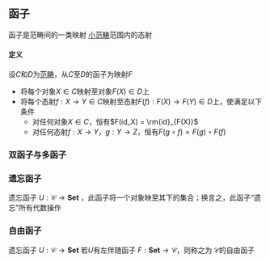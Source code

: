 ## 函子

函子是范畴间的一类映射
[小范畴][Small_category]范围内的态射

#### 定义

设$C$和$D$为[范畴][Category]，从$C$至$D$的函子为映射$F$
+ 将每个对象$X \in C$映射至对象$F(X) \in D$上
+ 将每个态射$f : X \to Y \in C$映射至态射$F(f) : F(X) \to F(Y) \in D$上，使满足以下条件
    + 对任何对象$X \in C$，恒有$F(id_X) = \rm{id}_{F(X)}$
    + 对任何态射$f : X \to Y$，$g : Y \to Z$，恒有$F(g \circ f) = F(g) \circ F(f)$

### 双函子与多函子

### 遗忘函子
遗忘函子 $U:{\mathcal {C}}\to \mathbf {Set}$ ，此函子将一个对象映至其下的集合；换言之，此函子“遗忘”所有代数操作

### 自由函子
遗忘函子 $U:{\mathcal {C}}\to \mathbf {Set}$
若$U$有左伴随函子 $F:\mathbf {Set} \to {\mathcal {C}}$，则称之为 $\mathcal{C}$的自由函子

<!-- end of file -->

[Small_category]: /math/Category.md
[Category]: /math/Category.md
